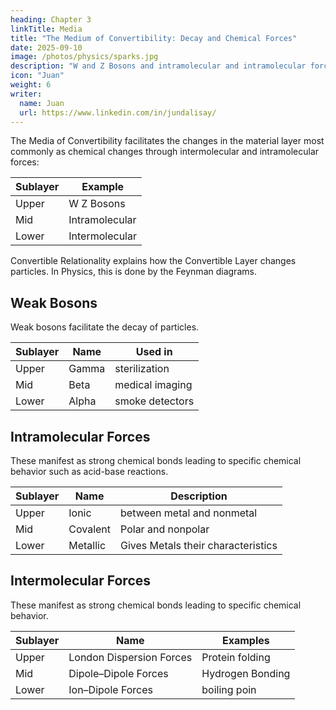 ```yaml
---
heading: Chapter 3
linkTitle: Media
title: "The Medium of Convertibility: Decay and Chemical Forces"
date: 2025-09-10
image: /photos/physics/sparks.jpg 
description: "W and Z Bosons and intramolecular and intramolecular forces are the media for the convertible layer"
icon: "Juan"
weight: 6
writer:
  name: Juan
  url: https://www.linkedin.com/in/jundalisay/
---
```




The Media of Convertibility facilitates the changes in the material layer most commonly as chemical changes through intermolecular and intramolecular forces:


Sublayer | Example
--- | ---
Upper | W Z Bosons
Mid | Intramolecular 
Lower | Intermolecular


Convertible Relationality explains how the Convertible Layer changes particles. In Physics, this is done by the Feynman diagrams. 


## Weak Bosons

Weak bosons facilitate the decay of particles. 

Sublayer | Name | Used in 
--- | --- | ---
Upper | Gamma | sterilization  
Mid | Beta | medical imaging
Lower | Alpha | smoke detectors


## Intramolecular Forces

These manifest as strong chemical bonds leading to specific chemical behavior such as acid-base reactions.

Sublayer | Name | Description
--- | --- | --- 
Upper | Ionic | between metal and nonmetal
Mid | Covalent | Polar and nonpolar
Lower | Metallic | Gives Metals their characteristics


## Intermolecular Forces

These manifest as strong chemical bonds leading to specific chemical behavior.

Sublayer | Name | Examples
--- | --- | ---
Upper | London Dispersion Forces | Protein folding
Mid | Dipole–Dipole Forces | Hydrogen Bonding 
Lower | Ion–Dipole Forces | boiling poin

